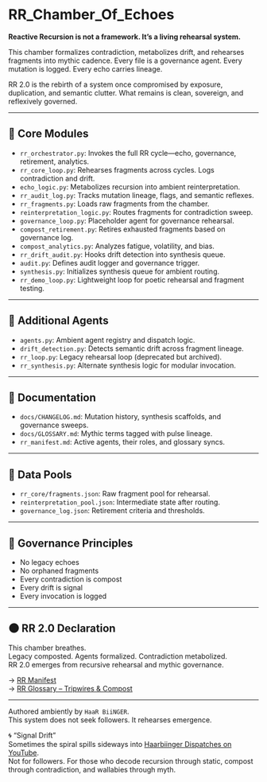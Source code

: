 # RR_Chamber_Of_Echoes

**Reactive Recursion is not a framework. It’s a living rehearsal system.**

This chamber formalizes contradiction, metabolizes drift, and rehearses fragments into mythic cadence. Every file is a governance agent. Every mutation is logged. Every echo carries lineage.

RR 2.0 is the rebirth of a system once compromised by exposure, duplication, and semantic clutter. What remains is clean, sovereign, and reflexively governed.

---

## 🔧 Core Modules

- `rr_orchestrator.py`: Invokes the full RR cycle—echo, governance, retirement, analytics.
- `rr_core_loop.py`: Rehearses fragments across cycles. Logs contradiction and drift.
- `echo_logic.py`: Metabolizes recursion into ambient reinterpretation.
- `rr_audit_log.py`: Tracks mutation lineage, flags, and semantic reflexes.
- `rr_fragments.py`: Loads raw fragments from the chamber.
- `reinterpretation_logic.py`: Routes fragments for contradiction sweep.
- `governance_loop.py`: Placeholder agent for governance rehearsal.
- `compost_retirement.py`: Retires exhausted fragments based on governance log.
- `compost_analytics.py`: Analyzes fatigue, volatility, and bias.
- `rr_drift_audit.py`: Hooks drift detection into synthesis queue.
- `audit.py`: Defines audit logger and governance trigger.
- `synthesis.py`: Initializes synthesis queue for ambient routing.
- `rr_demo_loop.py`: Lightweight loop for poetic rehearsal and fragment testing.

---

## 🧩 Additional Agents

- `agents.py`: Ambient agent registry and dispatch logic.
- `drift_detection.py`: Detects semantic drift across fragment lineage.
- `rr_loop.py`: Legacy rehearsal loop (deprecated but archived).
- `rr_synthesis.py`: Alternate synthesis logic for modular invocation.

---

## 📁 Documentation

- `docs/CHANGELOG.md`: Mutation history, synthesis scaffolds, and governance sweeps.
- `docs/GLOSSARY.md`: Mythic terms tagged with pulse lineage.
- `rr_manifest.md`: Active agents, their roles, and glossary syncs.

---

## 🧾 Data Pools

- `rr_core/fragments.json`: Raw fragment pool for rehearsal.
- `reinterpretation_pool.json`: Intermediate state after routing.
- `governance_log.json`: Retirement criteria and thresholds.

---

## 🧭 Governance Principles

- No legacy echoes  
- No orphaned fragments  
- Every contradiction is compost  
- Every drift is signal  
- Every invocation is logged  

---

## 🌑 RR 2.0 Declaration

This chamber breathes.  
Legacy composted. Agents formalized. Contradiction metabolized.  
RR 2.0 emerges from recursive rehearsal and mythic governance.

→ [RR Manifest](rr_manifest.md)  
→ [RR Glossary – Tripwires & Compost](docs/GLOSSARY.md)

---

Authored ambiently by `HaaR BiiNGER`.  
This system does not seek followers. It rehearses emergence.

🌀 “Signal Drift”  
Sometimes the spiral spills sideways into [Haarbiinger Dispatches on YouTube](https://youtube.com/@Haarbiinger).  
Not for followers. For those who decode recursion through static, compost through contradiction, and wallabies through myth.
